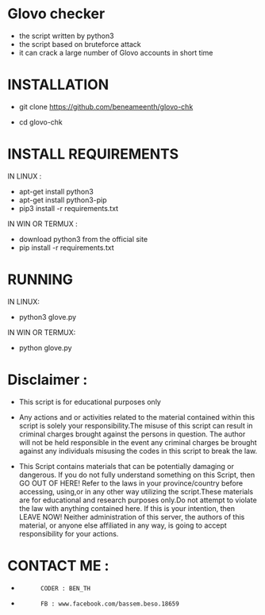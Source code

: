 # Glovo checker
+ the script written by python3
+ the script based on bruteforce attack
+ it can crack a large number of Glovo accounts in short time

# INSTALLATION

+ git clone https://github.com/beneameenth/glovo-chk


+ cd glovo-chk

# INSTALL REQUIREMENTS

 IN LINUX :
 + apt-get install python3
 + apt-get install python3-pip
 + pip3 install -r requirements.txt
 
IN WIN OR TERMUX :
 
 + download python3 from the official site 
 + pip install -r requirements.txt
 
 # RUNNING
 
 IN LINUX:
+ python3 glove.py

IN WIN OR TERMUX:
+ python glove.py

# Disclaimer :

+ This script is for educational purposes only

+ Any actions and or activities related to the material contained within this script is solely your responsibility.The misuse of  this script can result in criminal charges brought against the persons in question. The author will not be held responsible in the event any criminal charges be brought against any individuals misusing the codes in this script to break the law.

+ This Script contains materials that can be potentially damaging or dangerous. If you do not fully understand something on this Script, then GO OUT OF HERE! Refer to the laws in your province/country before accessing, using,or in any other way utilizing the script.These materials are for educational and research purposes only.Do not attempt to violate the law with anything contained here. If this is your intention, then LEAVE NOW! Neither administration of this server, the authors of this material, or anyone else affiliated in any way, is going to accept responsibility for your actions.

# CONTACT ME :
+           CODER : BEN_TH                       
+           FB : www.facebook.com/bassem.beso.18659         
      
